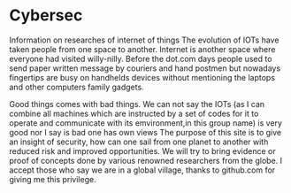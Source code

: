 # Cybersec
Information on researches of internet of things
The evolution of IOTs have taken people from one space to another. Internet is another space where everyone had visited willy-nilly. Before the dot.com days people used to send paper written message by couriers and hand postmen but nowadays fingertips are busy on handhelds devices without mentioning the laptops and other computers family gadgets. 

Good things comes with bad things. We can not say the IOTs (as I can combine all machines which are instructed by a set of codes for it to operate and communicate with its emvironment,in this group name) is very good nor I say is bad one has own views The purpose of this site is to give an insight of security, how can one sail from one planet to another with reduced risk and improved opportunities. We will try to bring evidence or proof of concepts done by various renowned researchers from the globe. I accept those who say we are in a global village, thanks to github.com for giving me this privilege. 
